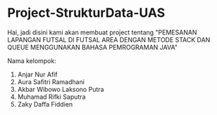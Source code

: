 # Project-StrukturData-UAS
Hai, jadi disini kami akan membuat project tentang "PEMESANAN LAPANGAN FUTSAL DI FUTSAL AREA DENGAN METODE STACK DAN QUEUE MENGGUNAKAN BAHASA PEMROGRAMAN JAVA"

Nama kelompok:
1. Anjar Nur Afif
2. Aura Safitri Ramadhani
3. Akbar Wibowo Laksono Putra
4. Muhamad Rifki Saputra
5. Zaky Daffa Fiddien
